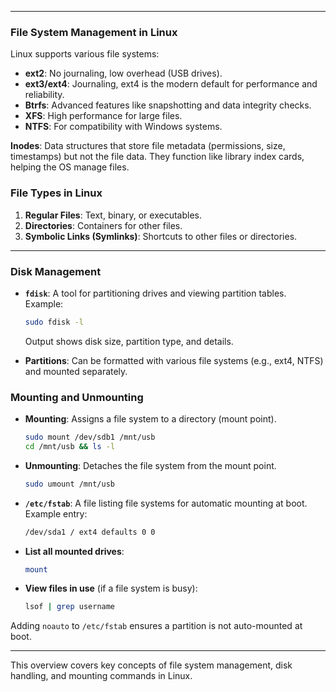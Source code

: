 

---

### **File System Management in Linux**

Linux supports various file systems:

- **ext2**: No journaling, low overhead (USB drives).
- **ext3/ext4**: Journaling, ext4 is the modern default for performance and reliability.
- **Btrfs**: Advanced features like snapshotting and data integrity checks.
- **XFS**: High performance for large files.
- **NTFS**: For compatibility with Windows systems.

**Inodes**: Data structures that store file metadata (permissions, size, timestamps) but not the file data. They function like library index cards, helping the OS manage files.

### **File Types in Linux**

1. **Regular Files**: Text, binary, or executables.
2. **Directories**: Containers for other files.
3. **Symbolic Links (Symlinks)**: Shortcuts to other files or directories.

---

### **Disk Management**

- **`fdisk`**: A tool for partitioning drives and viewing partition tables.  
    Example:
    
    ```bash
    sudo fdisk -l
    ```
    
    Output shows disk size, partition type, and details.
    
- **Partitions**: Can be formatted with various file systems (e.g., ext4, NTFS) and mounted separately.
    

### **Mounting and Unmounting**

- **Mounting**: Assigns a file system to a directory (mount point).
    
    ```bash
    sudo mount /dev/sdb1 /mnt/usb
    cd /mnt/usb && ls -l
    ```
    
- **Unmounting**: Detaches the file system from the mount point.
    
    ```bash
    sudo umount /mnt/usb
    ```
    
- **`/etc/fstab`**: A file listing file systems for automatic mounting at boot. Example entry:
    
    ```txt
    /dev/sda1 / ext4 defaults 0 0
    ```
    
- **List all mounted drives**:
    
    ```bash
    mount
    ```
    
- **View files in use** (if a file system is busy):
    
    ```bash
    lsof | grep username
    ```
    

Adding `noauto` to `/etc/fstab` ensures a partition is not auto-mounted at boot.

---

This overview covers key concepts of file system management, disk handling, and mounting commands in Linux.
